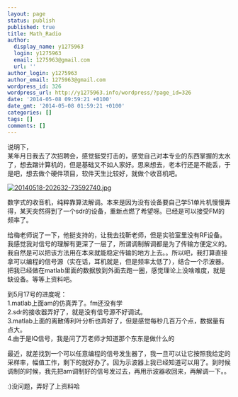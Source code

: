 ```yaml
---
layout: page
status: publish
published: true
title: Math_Radio
author:
  display_name: y1275963
  login: y1275963
  email: 1275963@gmail.com
  url: ''
author_login: y1275963
author_email: 1275963@gmail.com
wordpress_id: 326
wordpress_url: http://y1275963.info/wordpress/?page_id=326
date: '2014-05-08 09:59:21 +0100'
date_gmt: '2014-05-08 01:59:21 +0100'
categories: []
tags: []
comments: []
---
```

<p>说明下，<br />
某年月日我去了次招聘会，感觉挺受打击的，感觉自己对本专业的东西掌握的太水了，想去蹭计算机的，但是基础又不如人家好。思来想去，老本行还是不能丢，于是吧，想去做个硬件项目，软件天生比较好，就做个收音机吧。</p>
<p><a href="http://y1275963.info/wordpress/wp-content/uploads/2014/05/20140518-202632-73592740.jpg"><img src="http://y1275963.info/wordpress/wp-content/uploads/2014/05/20140518-202632-73592740.jpg" alt="20140518-202632-73592740.jpg" class="alignnone size-full" /></a></p>
<p>数字式的收音机，纯粹靠算法解调。本来是因为没有设备要自己学51单片机慢慢弄得，某天突然得到了一个sdr的设备，重新点燃了希望呀。已经是可以接受FM的频率了。</p>
<p>给梅老师说了一下，他挺支持的，让我去找靳老师，但是实验室里没有RF设备。我感觉我对信号的理解有更深了一层了，所谓调制解调都是为了传输方便定义的。我自然是可以把该方法用在本来就能稳定传输的地方上去。。所以吧，我打算直接拿可以编程的信号源（实在话，耳机就是，但是频率太低了），结合一个示波器。把我已经做在matlab里面的数据放到外面去跑一圈，感觉理论上没啥难度，就是缺设备。等等上资料吧。</p>
<p>到5月17号的进度呢：<br />
1.matlab上面am的仿真弄了。fm还没有学<br />
2.sdr的接收器弄好了，就是没有信号源不好调试。<br />
3.matlab上面的离散傅利叶分析也弄好了，但是感觉每秒几百万个点，数据量有点大。<br />
4.由于是IQ信号，我是问了万老师才知道那个东东是做什么的</p>
<p>最近，就差找到一个可以任意编程的信号发生器了，我一旦可以让它按照我给定的采样率，幅值工作，剩下的就好办了。因为示波器上我已经知道可以用了。到时候调制的时候，我先把am调制好的信号发过去，再用示波器收回来，再解调一下。。</p>
<p>:)没问题，弄好了上资料哈</p>
